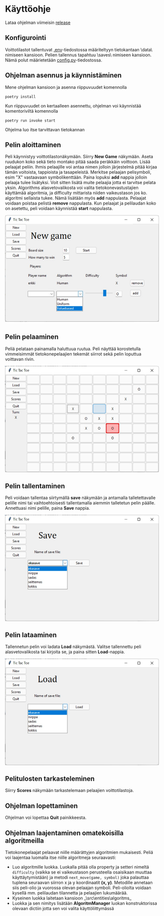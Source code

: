 # Käyttöohje

Lataa ohjelman viimeisin [release](https://github.com/JonathanHeyno/ot-harjoitustyo/releases/tag/viikko6)

## Konfigurointi
Voittotilastot tallentuvat [.env](../.env)-tiedostossa määriteltyyn tietokantaan \data\ nimiseen kansioon. Pelien tallennus tapahtuu \saves\ nimiseen kansioon. Nämä polut määrietetään [config.py](../src/config.py)-tiedostossa.

## Ohjelman asennus ja käynnistäminen

Mene ohjelman kansioon ja asenna riippuvuudet komennolla
```
poetry install
```

Kun riippuvuudet on kertaalleen asennettu, ohjelman voi käynnistää komentoriviltä komennolla
```
poetry run invoke start
```

Ohjelma luo itse tarvittavan tietokannan

## Pelin aloittaminen
Peli käynnistyy voittotilastonäkymään. Siirry **New Game** näkymään. Aseta ruudukon koko sekä tieto montako pitää saada peräkkäin voittoon. Lisää pelaajat peliin. Ihmis pelaajille voi antaa nimen jolloin järjestelmä pitää kirjaa tämän voitoista, tappioista ja tasapeleistä. Merkitse pelaajan pelisymboli, esim "X" vastaavaan symbolikenttään. Paina lopuksi **add** nappia jolloin pelaaja tulee lisätyksi. Voit sitten lisätä muite pelaajia jotta ei tarvitse pelata yksin. Algorithms alasvetovalikosta voi valita tietokonevastustajien käyttämää algoritmia, ja difficulty mittarista niiden vaikeustason jos ko. algoritmi sellaista tukee. Nämä lisätään myös **add** nappulasta. Pelaajat voidaan poistaa pelistä **remove** nappulasta. Kun pelaajat ja pelilaudan koko on asetettu, peli voidaan käynnistää **start** nappulasta.

![](./kuvat/new_game.jpg)

## Pelin pelaaminen
Peliä pelataan painamalla haluttuua ruutua. Peli näyttää korostetulla vimmeisimmät tietokonepelaajien tekemät siirrot sekä pelin loputtua voittavan rivin.

![](./kuvat/game.jpg)

## Pelin tallentaminen
Peli voidaan tallentaa siirtymällä **save** näkymään ja antamalla talletettavalle pelille nimi tai vaihtoehtoisesti tallentamalla aiemmin talletetun pelin päälle. Annettuasi nimi pelille, paina **Save** nappia.

![](./kuvat/save.jpg)

## Pelin lataaminen
Tallennetun pelin voi ladata **Load** näkymästä. Valitse tallennettu peli alasvetovalikosta tai kirjoita se, ja paina sitten **Load**-nappia.

![](./kuvat/load.jpg)

## Pelitulosten tarkasteleminen
Siirry **Scores** näkymään tarkastelemaan pelaajien voittotilastoja.

## Ohjelman lopettaminen
Ohjelman voi lopettaa **Quit** painikkeesta.

## Ohjelman laajentaminen omatekoisilla algoritmeilla
Tietokonepelaajat pelaavat niille määrättyjen algoritmien mukaisesti. Peliä voi laajentaa luomalla itse niille algoritmeja seuraavasti:
- Luo algoritmille luokka. Luokalla pitää olla property ja setteri nimeltä `difficulty` (vaikka se ei vaikeustason perusteella osaisikaan muuttaa käyttäytymistään) ja metodi `next_move(game, symbol)` joka palauttaa tuplena seuraavan siirron x ja y koordinaatit **(x, y)**. Metodille annetaan siis peli-olio ja vuorossa olevan pelaajan symboli. Peli-oliolta voidaan kysellä mm. pelilaudan tilannetta ja pelaajien lukumäärää.
- Kyseinen luokka laitetaan kansioon _\src\entities\algoritms\_
- Luokka ja sen nimitys lisätään **AlgoritmManager** luokan konstruktorissa olevaan dictiin jotta sen voi valita käyttöliittymässä
